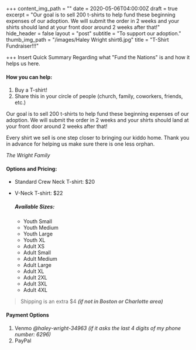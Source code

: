 +++
content_img_path = ""
date = 2020-05-06T04:00:00Z
draft = true
excerpt = "Our goal is to sell 200 t-shirts to help fund these beginning expenses of our adoption.  We will submit the order in 2 weeks and your shirts should land at your front door around 2 weeks after that!"
hide_header = false
layout = "post"
subtitle = "To support our adoption."
thumb_img_path = "/images/Haley Wright shirt6.jpg"
title = "T-Shirt Fundraiser!!!"

+++
Insert Quick Summary Regarding what "Fund the Nations" is and how it helps us here.

#### **How you can help:**

1. Buy a T-shirt!
2. Share this in your circle of people (church, family, coworkers, friends, etc.)

Our goal is to sell 200 t-shirts to help fund these beginning expenses of our adoption.  We will submit the order in 2 weeks and your shirts should land at your front door around 2 weeks after that!

Every shirt we sell is one step closer to bringing our kiddo home. Thank you in advance for helping us make sure there is one less orphan.

_The Wright Family_

#### **Options and Pricing**:

* Standard Crew Neck T-shirt: $20
* V-Neck T-shirt: $22

  ##### Available Sizes:
  * Youth Small
  * Youth Medium
  * Youth Large
  * Youth XL
  * Adult XS
  * Adult Small
  * Adult Medium
  * Adult Large
  * Adult XL
  * Adult 2XL
  * Adult 3XL
  * Adult 4XL

> Shipping is an extra $4  _**(if not in Boston or Charlotte area)**_

#### Payment Options

1. Venmo _@haley-wright-34963 (if it asks the last 4 digits of my phone number: 6296)_
2. PayPal